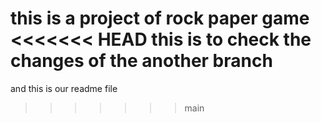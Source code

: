 this is a project of rock paper game
<<<<<<< HEAD
this is to check the changes of the another branch
=======
and this is our readme file
>>>>>>> main
